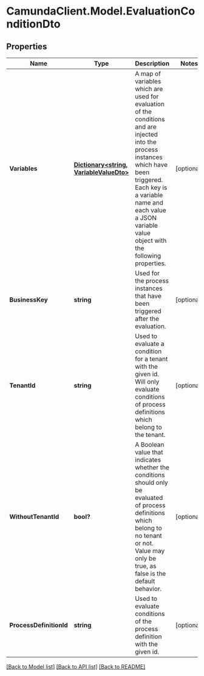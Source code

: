 # CamundaClient.Model.EvaluationConditionDto
## Properties

Name | Type | Description | Notes
------------ | ------------- | ------------- | -------------
**Variables** | [**Dictionary&lt;string, VariableValueDto&gt;**](VariableValueDto.md) | A map of variables which are used for evaluation of the conditions and are injected into the process instances which have been triggered. Each key is a variable name and each value a JSON variable value object with the following properties. | [optional] 
**BusinessKey** | **string** | Used for the process instances that have been triggered after the evaluation. | [optional] 
**TenantId** | **string** | Used to evaluate a condition for a tenant with the given id. Will only evaluate conditions of process definitions which belong to the tenant. | [optional] 
**WithoutTenantId** | **bool?** | A Boolean value that indicates whether the conditions should only be evaluated of process definitions which belong to no tenant or not. Value may only be true, as false is the default behavior. | [optional] 
**ProcessDefinitionId** | **string** | Used to evaluate conditions of the process definition with the given id. | [optional] 

[[Back to Model list]](../README.md#documentation-for-models) [[Back to API list]](../README.md#documentation-for-api-endpoints) [[Back to README]](../README.md)

